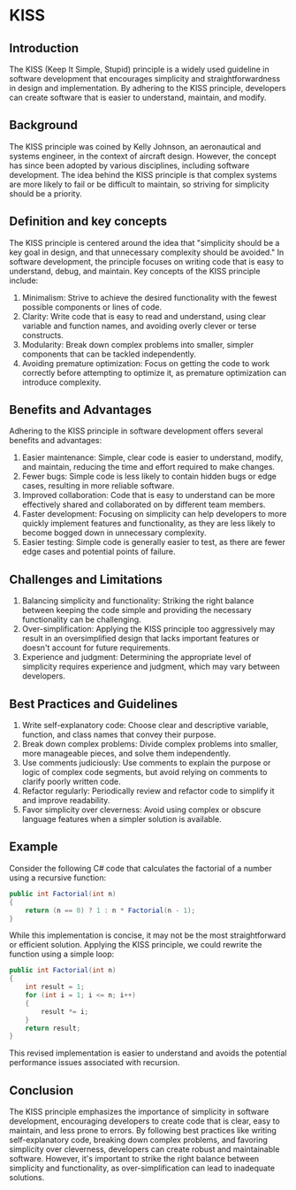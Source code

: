 # KISS

## Introduction

The KISS (Keep It Simple, Stupid) principle is a widely used guideline in software development that encourages simplicity and straightforwardness in design and implementation. By adhering to the KISS principle, developers can create software that is easier to understand, maintain, and modify.

## Background

The KISS principle was coined by Kelly Johnson, an aeronautical and systems engineer, in the context of aircraft design. However, the concept has since been adopted by various disciplines, including software development. The idea behind the KISS principle is that complex systems are more likely to fail or be difficult to maintain, so striving for simplicity should be a priority.

## Definition and key concepts

The KISS principle is centered around the idea that "simplicity should be a key goal in design, and that unnecessary complexity should be avoided." In software development, the principle focuses on writing code that is easy to understand, debug, and maintain. Key concepts of the KISS principle include:

1. Minimalism: Strive to achieve the desired functionality with the fewest possible components or lines of code.
2. Clarity: Write code that is easy to read and understand, using clear variable and function names, and avoiding overly clever or terse constructs.
3. Modularity: Break down complex problems into smaller, simpler components that can be tackled independently.
4. Avoiding premature optimization: Focus on getting the code to work correctly before attempting to optimize it, as premature optimization can introduce complexity.

## Benefits and Advantages

Adhering to the KISS principle in software development offers several benefits and advantages:

1. Easier maintenance: Simple, clear code is easier to understand, modify, and maintain, reducing the time and effort required to make changes.
2. Fewer bugs: Simple code is less likely to contain hidden bugs or edge cases, resulting in more reliable software.
3. Improved collaboration: Code that is easy to understand can be more effectively shared and collaborated on by different team members.
4. Faster development: Focusing on simplicity can help developers to more quickly implement features and functionality, as they are less likely to become bogged down in unnecessary complexity.
5. Easier testing: Simple code is generally easier to test, as there are fewer edge cases and potential points of failure.

## Challenges and Limitations

1. Balancing simplicity and functionality: Striking the right balance between keeping the code simple and providing the necessary functionality can be challenging.
2. Over-simplification: Applying the KISS principle too aggressively may result in an oversimplified design that lacks important features or doesn't account for future requirements.
3. Experience and judgment: Determining the appropriate level of simplicity requires experience and judgment, which may vary between developers.

## Best Practices and Guidelines

1. Write self-explanatory code: Choose clear and descriptive variable, function, and class names that convey their purpose.
2. Break down complex problems: Divide complex problems into smaller, more manageable pieces, and solve them independently.
3. Use comments judiciously: Use comments to explain the purpose or logic of complex code segments, but avoid relying on comments to clarify poorly written code.
4. Refactor regularly: Periodically review and refactor code to simplify it and improve readability.
5. Favor simplicity over cleverness: Avoid using complex or obscure language features when a simpler solution is available.

## Example

Consider the following C# code that calculates the factorial of a number using a recursive function:

```csharp
public int Factorial(int n)
{
    return (n == 0) ? 1 : n * Factorial(n - 1);
}
```

While this implementation is concise, it may not be the most straightforward or efficient solution. Applying the KISS principle, we could rewrite the function using a simple loop:

```csharp
public int Factorial(int n)
{
    int result = 1;
    for (int i = 1; i <= n; i++)
    {
        result *= i;
    }
    return result;
}
```

This revised implementation is easier to understand and avoids the potential performance issues associated with recursion.

## Conclusion

The KISS principle emphasizes the importance of simplicity in software development, encouraging developers to create code that is clear, easy to maintain, and less prone to errors. By following best practices like writing self-explanatory code, breaking down complex problems, and favoring simplicity over cleverness, developers can create robust and maintainable software. However, it's important to strike the right balance between simplicity and functionality, as over-simplification can lead to inadequate solutions.